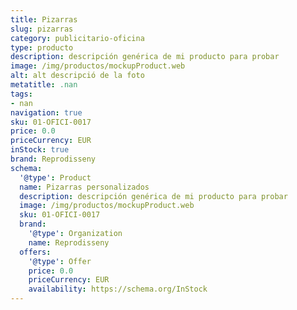 ```yaml
---
title: Pizarras
slug: pizarras
category: publicitario-oficina
type: producto
description: descripción genérica de mi producto para probar
image: /img/productos/mockupProduct.web
alt: alt descripció de la foto
metatitle: .nan
tags:
- nan
navigation: true
sku: 01-OFICI-0017
price: 0.0
priceCurrency: EUR
inStock: true
brand: Reprodisseny
schema:
  '@type': Product
  name: Pizarras personalizados
  description: descripción genérica de mi producto para probar
  image: /img/productos/mockupProduct.web
  sku: 01-OFICI-0017
  brand:
    '@type': Organization
    name: Reprodisseny
  offers:
    '@type': Offer
    price: 0.0
    priceCurrency: EUR
    availability: https://schema.org/InStock
---
```

